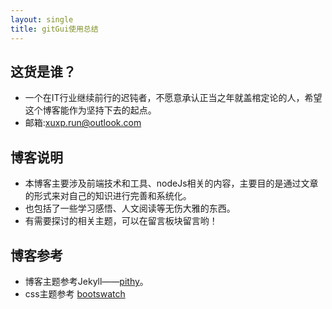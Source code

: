 ```yaml
---
layout: single
title: gitGui使用总结 
---
```


## 这货是谁？
- 一个在IT行业继续前行的迟钝者，不愿意承认正当之年就盖棺定论的人，希望这个博客能作为坚持下去的起点。
- 邮箱:xuxp.run@outlook.com  

## 博客说明

- 本博客主要涉及前端技术和工具、nodeJs相关的内容，主要目的是通过文章的形式来对自己的知识进行完善和系统化。
- 也包括了一些学习感悟、人文阅读等无伤大雅的东西。
- 有需要探讨的相关主题，可以在留言板块留言哟！


## 博客参考
- 博客主题参考Jekyll——[pithy](https://github.com/guovz/pithy)。
- css主题参考 [bootswatch](http://bootswatch.com)

